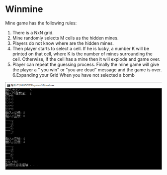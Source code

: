 # Winmine
Mine game has the following rules:
1. There is a NxN grid.
2. Mine randomly selects M cells as the hidden mines.
3. Players do not know where are the hidden mines.
4. Then player starts to select a cell. If he is lucky, a number K will be printed on
that cell, where K is the number of mines surrounding the cell. Otherwise, if the cell has a mine then it will explode and game over.
5. Player can repeat the guessing process. Finally the mine game will give the player a " you win" or "you are dead" message and the game is over.
6.Expanding your Grid When you have not selected a bomb

![image](https://github.com/Ricky1647/Winmine/blob/master/Miner.PNG)
